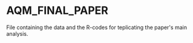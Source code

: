 # AQM_FINAL_PAPER

File containing the data and the R-codes for teplicating the paper's main analysis. 
